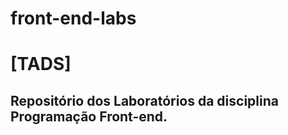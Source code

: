 # front-end-labs
<h1>[TADS]</h1>
<h2>Repositório dos Laboratórios da disciplina Programação Front-end.</h2>


